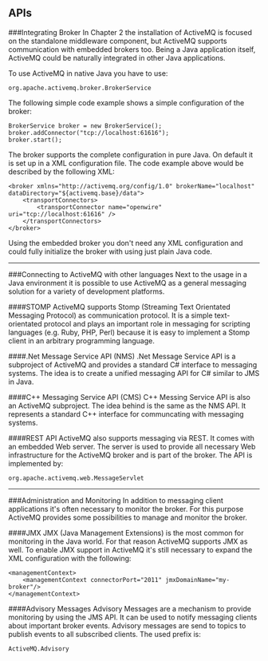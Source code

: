## APIs


###Integrating Broker
In Chapter 2 the installation of ActiveMQ is focused on the standalone middleware component, but ActiveMQ supports communication with embedded brokers too. Being a Java application itself, ActiveMQ could be naturally integrated in other Java applications. 

To use ActiveMQ in native Java you have to use:

    org.apache.activemq.broker.BrokerService

The following simple code example shows a simple configuration of the broker:

    BrokerService broker = new BrokerService();
	broker.addConnector("tcp://localhost:61616");
	broker.start();
	
The broker supports the complete configuration in pure Java. On default it is set up in a XML configuration file. The code example above would be described by the following XML:

    <broker xmlns="http://activemq.org/config/1.0" brokerName="localhost" dataDirectory="${activemq.base}/data">
        <transportConnectors>
            <transportConnector name="openwire" uri="tcp://localhost:61616" />
        </transportConnectors>
    </broker>

Using the embedded broker you don't need any XML configuration and could fully initialize the broker with using just plain Java code. 


----------


###Connecting to ActiveMQ with other languages
Next to the usage in a Java environment it is possible to use ActiveMQ as a general messaging solution for a variety of development platforms. 

####STOMP
ActiveMQ supports Stomp (Streaming Text Orientated Messaging Protocol) as communication protocol. It is a simple text-orientated protocol and plays an important role in messaging for scripting languages (e.g. Ruby, PHP, Perl) because it is easy to implement a Stomp client in an arbitrary programming language.

####.Net Message Service API (NMS)
.Net Message Service API is a subproject of ActiveMQ and provides a standard C# interface to messaging systems. The idea is to create a unified messaging API for C# similar to  JMS in Java.

####C++ Messaging Service API (CMS)
C++ Messing Service API is also an ActiveMQ subproject. The idea behind is the same as the NMS API. It represents a standard C++ interface for communcating with messaging systems. 

####REST API
ActiveMQ also supports messaging via REST. It comes with an embedded Web server. The server is used to provide all necessary Web infrastructure for the ActiveMQ broker and is part of the broker. 
The API is implemented by:

    org.apache.activemq.web.MessageServlet


----------


###Administration and Monitoring
In addition to messaging client applications it's often necessary to monitor the broker. For this purpose ActiveMQ provides some possibilities to manage and monitor the broker.

####JMX
JMX (Java Management Extensions) is the most common for monitoring in the Java world. For that reason ActiveMQ supports JMX as well. To enable JMX support in ActiveMQ it's still necessary to expand the XML configuration with the following:

    <managementContext>
        <managementContext connectorPort="2011" jmxDomainName="my-broker"/>
    </managementContext>

####Advisory Messages
Advisory Messages are a mechanism to provide monitoring by using the JMS API. It can be used to notify messaging clients about important broker events. Advisory messages are send to topics to publish events to all subscribed clients. The used prefix is:

    ActiveMQ.Advisory

